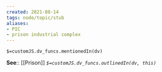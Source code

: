 ```yaml
---
created: 2021-08-14
tags: node/topic/stub
aliases:
- PIC
- prison industrial complex
---
```

`$=customJS.dv_funcs.mentionedIn(dv)`


**See**:: [[Prison]]
*`$=customJS.dv_funcs.outlinedIn(dv, this)`*

